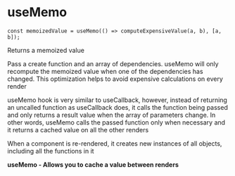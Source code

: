 # useMemo

```
const memoizedValue = useMemo(() => computeExpensiveValue(a, b), [a, b]);
```

Returns a memoized value

Pass a create function and an array of dependencies. useMemo will only recompute the memoized value when one of the dependencies has changed. This optimization helps to avoid expensive calculations on every render

useMemo hook is very similar to useCallback, however, instead of returning an uncalled function as useCallback does, it calls the function being passed and only returns a result value when the array of parameters change. In other words, useMemo calls the passed function only when necessary and it returns a cached value on all the other renders

When a component is re-rendered, it creates new instances of all objects, including all the functions in it

**useMemo - Allows you to cache a value between renders**
